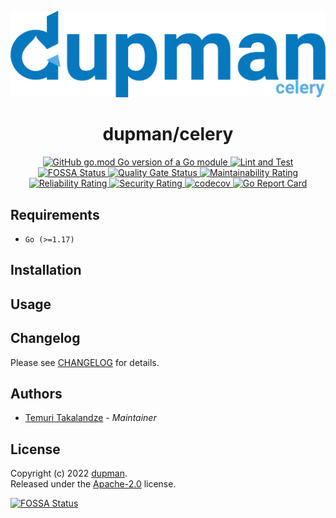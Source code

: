 <p align="center">
    <img width="600px" src="./.assets/logo.png" />
</p>

<h1 align="center">dupman/celery</h1>

<p align="center">
    <a href="https://github.com/dupman/celery">
        <img alt="GitHub go.mod Go version of a Go module" src="https://img.shields.io/github/go-mod/go-version/dupman/celery.svg">
    </a>
    <a href="https://github.com/dupman/celery/actions/workflows/lint-and-test.yml">
        <img alt="Lint and Test" src="https://github.com/dupman/celery/actions/workflows/lint-and-test.yml/badge.svg">
    </a>
    <a href="https://app.fossa.com/projects/git%2Bgithub.com%2Fdupman%2Fcelery?ref=badge_shield">
        <img alt="FOSSA Status" src="https://app.fossa.com/api/projects/git%2Bgithub.com%2Fdupman%2Fcelery.svg?type=shield"/>
    </a>
    <a href="https://sonarcloud.io/project/overview?id=dupman_celery">
        <img alt="Quality Gate Status" src="https://sonarcloud.io/api/project_badges/measure?project=dupman_celery&metric=alert_status"/>
    </a>
    <a href="https://sonarcloud.io/project/overview?id=dupman_celery">
        <img alt="Maintainability Rating" src="https://sonarcloud.io/api/project_badges/measure?project=dupman_celery&metric=sqale_rating"/>
    </a>
    <a href="https://sonarcloud.io/project/overview?id=dupman_celery">
        <img alt="Reliability Rating" src="https://sonarcloud.io/api/project_badges/measure?project=dupman_celery&metric=reliability_rating"/>
    </a>
    <a href="https://sonarcloud.io/project/overview?id=dupman_celery">
        <img alt="Security Rating" src="https://sonarcloud.io/api/project_badges/measure?project=dupman_celery&metric=security_rating"/>
    </a>
    <a href="https://codecov.io/gh/dupman/celery">
        <img alt="codecov" src="https://codecov.io/gh/dupman/celery/branch/main/graph/badge.svg?token=5A88MBXGTU">
    </a>
    <a href="https://goreportcard.com/report/github.com/dupman/celery">
        <img alt="Go Report Card" src="https://goreportcard.com/badge/github.com/dupman/celery">
    </a>
</p>

## Requirements

- `Go (>=1.17)`

## Installation

## Usage

## Changelog

Please see [CHANGELOG](CHANGELOG.md) for details.

## Authors

- [Temuri Takalandze](https://abgeo.dev) - *Maintainer*

## License

Copyright (c) 2022 [dupman](https://dupman.cloud).  
Released under the [ Apache-2.0](LICENSE) license.

[![FOSSA Status](https://app.fossa.com/api/projects/git%2Bgithub.com%2Fdupman%2Fcelery.svg?type=large)](https://app.fossa.com/projects/git%2Bgithub.com%2Fdupman%2Fcelery?ref=badge_large)
